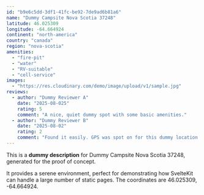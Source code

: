 ```yaml
---
id: "b9e6c5dd-3df1-41fc-be92-7de9ad6b81a6"
name: "Dummy Campsite Nova Scotia 37248"
latitude: 46.025309
longitude: -64.664924
continent: "north-america"
country: "canada"
region: "nova-scotia"
amenities:
  - "fire-pit"
  - "water"
  - "RV-suitable"
  - "cell-service"
images:
  - "https://res.cloudinary.com/demo/image/upload/v1/sample.jpg"
reviews:
  - author: "Dummy Reviewer A"
    date: "2025-08-025"
    rating: 5
    comment: "A nice, quiet dummy spot with some basic amenities."
  - author: "Dummy Reviewer B"
    date: "2025-08-02"
    rating: 2
    comment: "Found it easily. GPS was spot on for this dummy location."
---
```


This is a **dummy description** for Dummy Campsite Nova Scotia 37248, generated for the proof of concept.

It provides a serene environment, perfect for demonstrating how SvelteKit can handle a large number of static pages. The coordinates are 46.025309, -64.664924.
